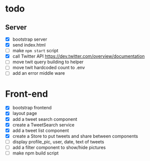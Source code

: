 # todo

## Server

* [x] bootstrap server
* [x] send index.html
* [ ] make `npm start` script
* [x] call Twitter API https://dev.twitter.com/overview/documentation
* [ ] move twit query building to helper
* [ ] move twit hardcoded count to .env
* [ ] add an error middle ware

# Front-end

* [x] bootstrap frontend
* [x] layout page
* [x] add a tweet search component
* [x] create a TweetSearch service
* [x] add a tweet list component
* [x] create a Store to put tweets and share between components
* [ ] display profile_pic, user, date, text of tweets
* [ ] add a filter component to show/hide pictures
* [ ] make npm build script
